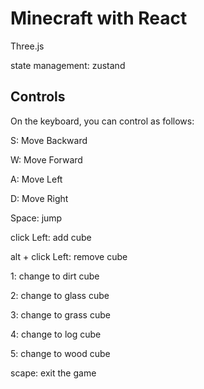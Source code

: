 # Minecraft with React

Three.js

state management: zustand

## Controls

On the keyboard, you can control as follows:

S: Move Backward

W: Move Forward

A: Move Left

D: Move Right

Space: jump

click Left: add cube

alt + click Left: remove cube

1: change to dirt cube

2: change to glass cube

3: change to grass cube

4: change to log cube

5: change to wood cube

scape: exit the game
